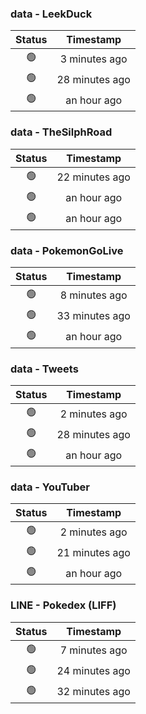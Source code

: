 ### data - LeekDuck
| Status | Timestamp |
|:------:|:---------:|
| 🟢 | 3 minutes ago |
| 🟢 | 28 minutes ago |
| 🟢 | an hour ago |

### data - TheSilphRoad
| Status | Timestamp |
|:------:|:---------:|
| 🟢 | 22 minutes ago |
| 🟢 | an hour ago |
| 🟢 | an hour ago |

### data - PokemonGoLive
| Status | Timestamp |
|:------:|:---------:|
| 🟢 | 8 minutes ago |
| 🟢 | 33 minutes ago |
| 🟢 | an hour ago |

### data - Tweets
| Status | Timestamp |
|:------:|:---------:|
| 🟢 | 2 minutes ago |
| 🟢 | 28 minutes ago |
| 🟢 | an hour ago |

### data - YouTuber
| Status | Timestamp |
|:------:|:---------:|
| 🟢 | 2 minutes ago |
| 🟢 | 21 minutes ago |
| 🟢 | an hour ago |

### LINE - Pokedex (LIFF)
| Status | Timestamp |
|:------:|:---------:|
| 🟢 | 7 minutes ago |
| 🟢 | 24 minutes ago |
| 🟢 | 32 minutes ago |

